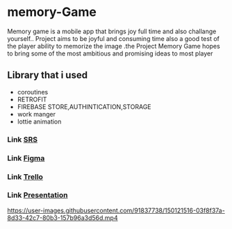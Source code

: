 # memory-Game

Memory game is a mobile app
that brings joy full time and also challange yourself..
Project aims to be joyful and consuming time also a good test of the player ability to memorize the image .the Project Memory Game hopes to bring some of the most ambitious and promising ideas to most player 

## Library that i used

 - coroutines
 - RETROFIT
 - FIREBASE STORE,AUTHINTICATION,STORAGE
 - work manger
 - lottie animation

### Link [SRS](https://onedrive.live.com/redir?resid=188DF20B494B669E!1716&authkey=!ADDJf7rCqvZbaOo&ithint=file%2cdocx&e=rNceib)
### Link [Figma](https://www.figma.com/file/TAQsF4TGqm1Z12vP3vNNWt/Untitled?node-id=0%3A1)
### Link [Trello](https://trello.com/b/1R39IaeV/memory-game)
### Link [Presentation](https://www.canva.com/design/DAE1p0pybPo/-x3lcwQT1TWBTwmyu33spw/view)


https://user-images.githubusercontent.com/91837738/150121516-03f8f37a-8d33-42c7-80b3-157b96a3d56d.mp4



